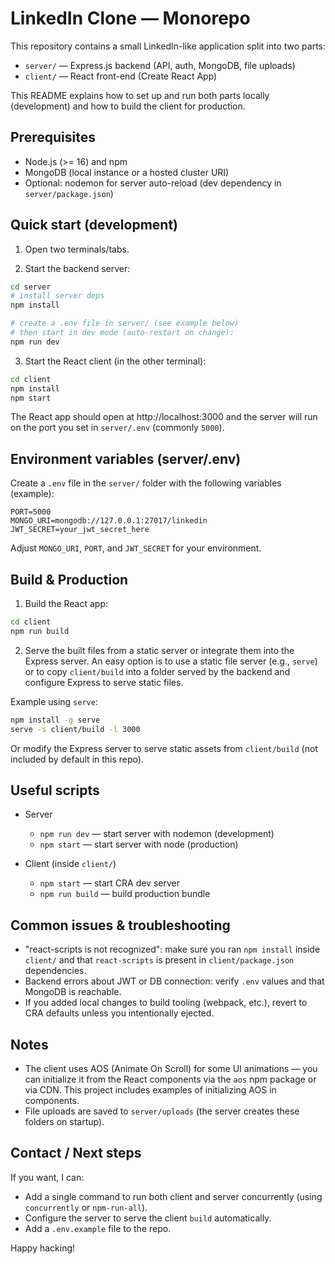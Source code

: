 # LinkedIn Clone — Monorepo

This repository contains a small LinkedIn-like application split into two parts:

- `server/` — Express.js backend (API, auth, MongoDB, file uploads)
- `client/` — React front-end (Create React App)

This README explains how to set up and run both parts locally (development) and how to build the client for production.

## Prerequisites

- Node.js (>= 16) and npm
- MongoDB (local instance or a hosted cluster URI)
- Optional: nodemon for server auto-reload (dev dependency in `server/package.json`)

## Quick start (development)

1. Open two terminals/tabs.

2. Start the backend server:

```bash
cd server
# install server deps
npm install

# create a .env file in server/ (see example below)
# then start in dev mode (auto-restart on change):
npm run dev
```

3. Start the React client (in the other terminal):

```bash
cd client
npm install
npm start
```

The React app should open at http://localhost:3000 and the server will run on the port you set in `server/.env` (commonly `5000`).

## Environment variables (server/.env)

Create a `.env` file in the `server/` folder with the following variables (example):

```
PORT=5000
MONGO_URI=mongodb://127.0.0.1:27017/linkedin
JWT_SECRET=your_jwt_secret_here
```

Adjust `MONGO_URI`, `PORT`, and `JWT_SECRET` for your environment.

## Build & Production

1. Build the React app:

```bash
cd client
npm run build
```

2. Serve the built files from a static server or integrate them into the Express server. An easy option is to use a static file server (e.g., `serve`) or to copy `client/build` into a folder served by the backend and configure Express to serve static files.

Example using `serve`:

```bash
npm install -g serve
serve -s client/build -l 3000
```

Or modify the Express server to serve static assets from `client/build` (not included by default in this repo).

## Useful scripts

- Server

  - `npm run dev` — start server with nodemon (development)
  - `npm start` — start server with node (production)

- Client (inside `client/`)
  - `npm start` — start CRA dev server
  - `npm run build` — build production bundle

## Common issues & troubleshooting

- "react-scripts is not recognized": make sure you ran `npm install` inside `client/` and that `react-scripts` is present in `client/package.json` dependencies.
- Backend errors about JWT or DB connection: verify `.env` values and that MongoDB is reachable.
- If you added local changes to build tooling (webpack, etc.), revert to CRA defaults unless you intentionally ejected.

## Notes

- The client uses AOS (Animate On Scroll) for some UI animations — you can initialize it from the React components via the `aos` npm package or via CDN. This project includes examples of initializing AOS in components.
- File uploads are saved to `server/uploads` (the server creates these folders on startup).

## Contact / Next steps

If you want, I can:

- Add a single command to run both client and server concurrently (using `concurrently` or `npm-run-all`).
- Configure the server to serve the client `build` automatically.
- Add a `.env.example` file to the repo.

Happy hacking!
